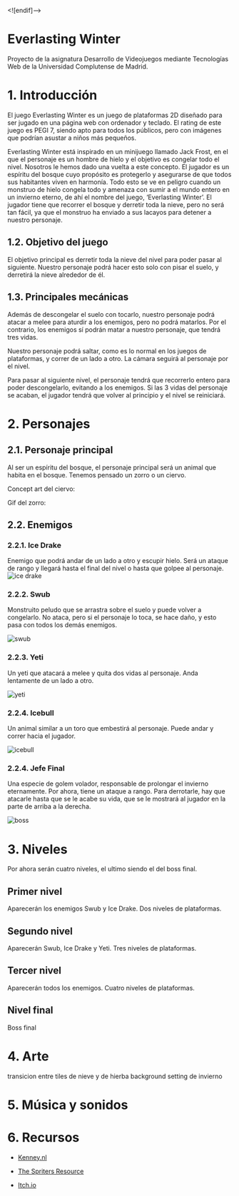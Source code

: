 
<![endif]-->

# Everlasting Winter

Proyecto de la asignatura Desarrollo de Videojuegos mediante Tecnologías Web de la Universidad Complutense de Madrid.

# 1. Introducción

El juego Everlasting Winter es un juego de plataformas 2D diseñado para ser jugado en una página web con ordenador y teclado. El rating de este juego es PEGI 7, siendo apto para todos los públicos, pero con imágenes que podrían asustar a niños más pequeños.

Everlasting Winter está inspirado en un minijuego llamado Jack Frost, en el que el personaje es un hombre de hielo y el objetivo es congelar todo el nivel. Nosotros le hemos dado una vuelta a este concepto. El jugador es un espíritu del bosque cuyo propósito es protegerlo y asegurarse de que todos sus habitantes viven en harmonía. Todo esto se ve en peligro cuando un monstruo de hielo congela todo y amenaza con sumir a el mundo entero en un invierno eterno, de ahí el nombre del juego, ‘Everlasting Winter’. El jugador tiene que recorrer el bosque y derretir toda la nieve, pero no será tan fácil, ya que el monstruo ha enviado a sus lacayos para detener a nuestro personaje.

## 1.2. Objetivo del juego

El objetivo principal es derretir toda la nieve del nivel para poder pasar al siguiente. Nuestro personaje podrá hacer esto solo con pisar el suelo, y derretirá la nieve alrededor de él.

## 1.3. Principales mecánicas

Además de descongelar el suelo con tocarlo, nuestro personaje podrá atacar a melee para aturdir a los enemigos, pero no podrá matarlos. Por el contrario, los enemigos sí podrán matar a nuestro personaje, que tendrá tres vidas.

Nuestro personaje podrá saltar, como es lo normal en los juegos de plataformas, y correr de un lado a otro. La cámara seguirá al personaje por el nivel.

Para pasar al siguiente nivel, el personaje tendrá que recorrerlo entero para poder descongelarlo, evitando a los enemigos. Si las 3 vidas del personaje se acaban, el jugador tendrá que volver al principio y el nivel se reiniciará.

# 2. Personajes

## 2.1. Personaje principal

Al ser un espíritu del bosque, el personaje principal será un animal que habita en el bosque. Tenemos pensado un zorro o un ciervo.

Concept art del ciervo:

Gif del zorro:

## 2.2. Enemigos

### 2.2.1. Ice Drake

Enemigo que podrá andar de un lado a otro y escupir hielo. Será un ataque de rango y llegará hasta el final del nivel o hasta que golpee al personaje.
![ice drake](https://vignette.wikia.nocookie.net/maplestory/images/9/94/Mob_Ice_Drake.png/revision/latest/scale-to-width-down/340?cb=20080126051117)

### 2.2.2. Swub

Monstruito peludo que se arrastra sobre el suelo y puede volver a congelarlo. No ataca, pero si el personaje lo toca, se hace daño, y esto pasa con todos los demás enemigos.

![swub](https://cdn.wikimg.net/en/strategywiki/images/9/9e/MS_Monster_Murukun.png)

### 2.2.3. Yeti

Un yeti que atacará a melee y quita dos vidas al personaje. Anda lentamente de un lado a otro.

![yeti](https://vignette.wikia.nocookie.net/maplestory/images/b/bd/Mob_Yeti.png/revision/latest/scale-to-width-down/340?cb=20100814143115)

### 2.2.4. Icebull

Un animal similar a un toro que embestirá al personaje. Puede andar y correr hacia el jugador.

![icebull](https://lh3.googleusercontent.com/proxy/7zH2JJtGX2eWr72Hy2TrLB85j493xDIaAp7DVXmtglE7R3V4Kf2AvfLEyz9Z7In5nB1Szd9HTjE96wFlB2omh9DS0qo1gDg7qWDpZEkHTQ)
### 2.2.4. Jefe Final

Una especie de golem volador, responsable de prolongar el invierno eternamente. Por ahora, tiene un ataque a rango. Para derrotarle, hay que atacarle hasta que se le acabe su vida, que se le mostrará al jugador en la parte de arriba a la derecha.

![boss](https://vignette.wikia.nocookie.net/maplestory/images/6/62/Mob_Opachu.png/revision/latest?cb=20080126055504)
# 3. Niveles
Por ahora serán cuatro niveles, el ultimo siendo el del boss final.
## Primer nivel
Aparecerán los enemigos Swub y Ice Drake. Dos niveles de plataformas. 
## Segundo nivel
Aparecerán Swub, Ice Drake y Yeti. Tres niveles de plataformas. 
## Tercer nivel
Aparecerán todos los enemigos. Cuatro niveles de plataformas. 
## Nivel final
Boss final

# 4. Arte
transicion entre tiles de nieve y de hierba
background
setting de invierno

# 5. Música y sonidos


# 6. Recursos

* [Kenney.nl](https://www.kenney.nl/)

* [The Spriters Resource](https://www.spriters-resource.com/)

* [Itch.io](https://itch.io/game-assets)
